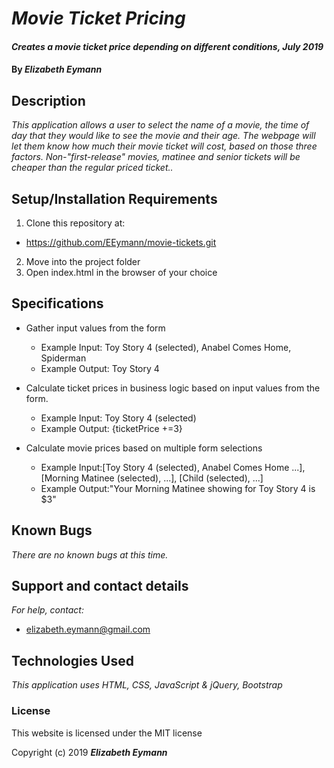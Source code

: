 # _Movie Ticket Pricing_

#### _Creates a movie ticket price depending on different conditions, July 2019_

#### By _**Elizabeth Eymann**_

## Description

_This application allows a user to select the name of a movie, the time of day that they would like to see the movie and their age. The webpage will let them know how much their movie ticket will cost, based on those three factors. Non-"first-release" movies, matinee and senior tickets will be cheaper than the regular priced ticket.._

## Setup/Installation Requirements

1. Clone this repository at:
  * https://github.com/EEymann/movie-tickets.git
2. Move into the project folder
3. Open index.html in the browser of your choice

## Specifications

* Gather input values from the form
  * Example Input: Toy Story 4 (selected), Anabel Comes Home, Spiderman
  * Example Output: Toy Story 4

* Calculate ticket prices in business logic based on input values from the form.
  * Example Input: Toy Story 4 (selected)
  * Example Output: {ticketPrice +=3}

* Calculate movie prices based on multiple form selections
  * Example Input:[Toy Story 4 (selected), Anabel Comes Home ...], [Morning Matinee (selected), ...], [Child (selected), ...]
  * Example Output:"Your Morning Matinee showing for Toy Story 4 is $3"


## Known Bugs

_There are no known bugs at this time._

## Support and contact details

_For help, contact:_
* [elizabeth.eymann@gmail.com](mailto:elizabeth.eymann@gmail.com)

## Technologies Used

_This application uses HTML, CSS, JavaScript & jQuery, Bootstrap_

### License

This website is licensed under the MIT license

Copyright (c) 2019 **_Elizabeth Eymann_**
